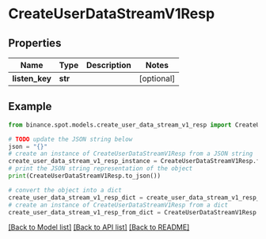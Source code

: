 # CreateUserDataStreamV1Resp


## Properties

Name | Type | Description | Notes
------------ | ------------- | ------------- | -------------
**listen_key** | **str** |  | [optional] 

## Example

```python
from binance.spot.models.create_user_data_stream_v1_resp import CreateUserDataStreamV1Resp

# TODO update the JSON string below
json = "{}"
# create an instance of CreateUserDataStreamV1Resp from a JSON string
create_user_data_stream_v1_resp_instance = CreateUserDataStreamV1Resp.from_json(json)
# print the JSON string representation of the object
print(CreateUserDataStreamV1Resp.to_json())

# convert the object into a dict
create_user_data_stream_v1_resp_dict = create_user_data_stream_v1_resp_instance.to_dict()
# create an instance of CreateUserDataStreamV1Resp from a dict
create_user_data_stream_v1_resp_from_dict = CreateUserDataStreamV1Resp.from_dict(create_user_data_stream_v1_resp_dict)
```
[[Back to Model list]](../README.md#documentation-for-models) [[Back to API list]](../README.md#documentation-for-api-endpoints) [[Back to README]](../README.md)


